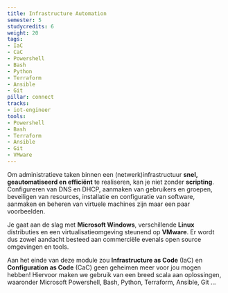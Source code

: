 ```yaml
---
title: Infrastructure Automation
semester: 5
studycredits: 6
weight: 20
tags:
- IaC
- CaC
- Powershell
- Bash
- Python
- Terraform
- Ansible
- Git
pillar: connect
tracks:
- iot-engineer
tools:
- Powershell
- Bash
- Terraform
- Ansible
- Git
- VMware
---
```


Om administratieve taken binnen een (netwerk)infrastructuur **snel, geautomatiseerd en efficiënt** te realiseren, kan je niet zonder **scripting**.
Configureren van DNS en DHCP, aanmaken van gebruikers en groepen, beveiligen van resources, installatie en configuratie van software, aanmaken en beheren van virtuele machines zijn maar een paar voorbeelden. 

Je gaat aan de slag met **Microsoft Windows**, verschillende **Linux** distributies en een virtualisatieomgeving steunend op **VMware**. Er wordt dus zowel aandacht besteed aan commerciële evenals open source omgevingen en tools.

Aan het einde van deze module zou **Infrastructure as Code** (IaC) en **Configuration as Code** (CaC) geen geheimen meer voor jou mogen hebben! Hiervoor maken we gebruik van een breed scala aan oplossingen, waaronder Microsoft Powershell, Bash, Python, Terraform, Ansible, Git ...